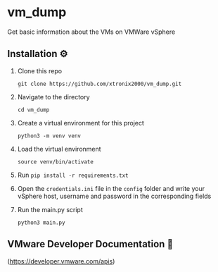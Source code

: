 # vm_dump
Get basic information about the VMs on VMWare vSphere

## Installation ⚙️

1. Clone this repo

    `git clone https://github.com/xtronix2000/vm_dump.git`

2. Navigate to the directory

    `cd vm_dump`

3. Create a virtual environment for this project

    `python3 -m venv venv`

4. Load the virtual environment

    `source venv/bin/activate`
  
5. Run `pip install -r requirements.txt`

6. Open the `credentials.ini` file in the `config` folder and write your vSphere host, username and password in the corresponding fields

7. Run the main.py script 

    `python3 main.py`
    

## VMware Developer Documentation 🔗

(https://developer.vmware.com/apis)
